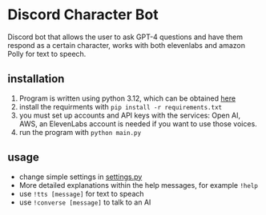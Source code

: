 # Discord Character Bot
Discord bot that allows the user to ask GPT-4 questions and have them respond as a certain character, works with both elevenlabs and amazon Polly for text to speech.
## installation
1) Program is written using python 3.12, which can be obtained [here](https://www.python.org/downloads/release/python-3122/)
2) install the requirments with ```pip install -r requirements.txt```
3) you must set up accounts and API keys with the services: Open AI, AWS, an ElevenLabs account is needed if you want to use those voices.
4) run the program with ```python main.py```
## usage
- change simple settings in [settings.py](settings.py)
- More detailed explanations within the help messages, for example ```!help```
- use ```!tts [message]```  for text to speach
- use ```!converse [message]``` to talk to an AI